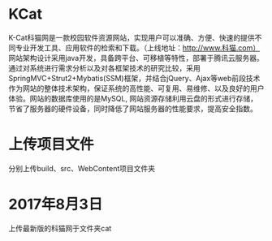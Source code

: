 # KCat
K-Cat科猫网是一款校园软件资源网站，实现用户可以准确、方便、快速的提供不同专业开发工具、应用软件的检索和下载。（上线地址：http://www.科猫.com） 网站架构设计采用java开发，具备跨平台、可移植等特性，部署于腾讯云服务器。通过对系统进行需求分析以及对各框架技术的研究比较，采用SpringMVC+Strut2+Mybatis(SSM)框架，并结合jQuery、Ajax等web前段技术作为网站的整体技术架构，保证系统的高性能、可复用、易维修、以及良好的用户体验。网站的数据库使用的是MySQL, 网站资源存储利用云盘的形式进行存储，节省了服务器的硬件设备，同时降低了网站服务器的性能要求，提高安全指数。


# 上传项目文件
分别上传build、src、WebContent项目文件夹


# 2017年8月3日
上传最新版的科猫网于文件夹cat